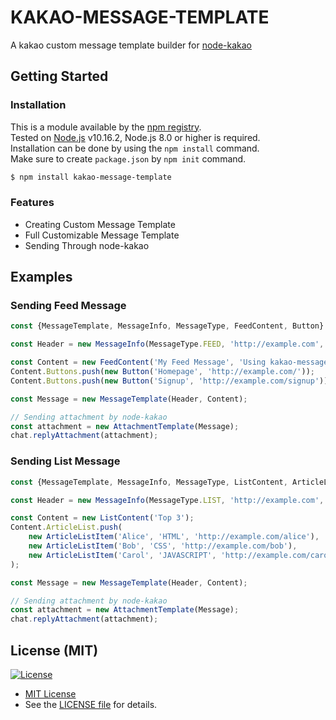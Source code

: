 # KAKAO-MESSAGE-TEMPLATE
A kakao custom message template builder for [node-kakao](https://github.com/storycraft/node-kakao)

## Getting Started

### Installation
This is a module available by the [npm registry](https://npmjs.com).  
Tested on [Node.js](https://nodejs.org/en/) v10.16.2, Node.js 8.0 or higher is required.  
Installation can be done by using the ```npm install``` command.  
Make sure to create ```package.json``` by ```npm init``` command.

```bash
$ npm install kakao-message-template
```

### Features
* Creating Custom Message Template
* Full Customizable Message Template
* Sending Through node-kakao

## Examples
### Sending Feed Message
```js
const {MessageTemplate, MessageInfo, MessageType, FeedContent, Button} = require('kakao-message-template');

const Header = new MessageInfo(MessageType.FEED, 'http://example.com', 'App Name', 'http://example.com/icon.png');

const Content = new FeedContent('My Feed Message', 'Using kakao-message-template', 'https://example.com/mypage');
Content.Buttons.push(new Button('Homepage', 'http://example.com/'));
Content.Buttons.push(new Button('Signup', 'http://example.com/signup'));

const Message = new MessageTemplate(Header, Content);

// Sending attachment by node-kakao
const attachment = new AttachmentTemplate(Message);
chat.replyAttachment(attachment);
```
### Sending List Message
```js
const {MessageTemplate, MessageInfo, MessageType, ListContent, ArticleListItem} = require('kakao-message-template');

const Header = new MessageInfo(MessageType.LIST, 'http://example.com', 'App Name', 'http://example.com/icon.png');

const Content = new ListContent('Top 3');
Content.ArticleList.push(
    new ArticleListItem('Alice', 'HTML', 'http://example.com/alice'),
    new ArticleListItem('Bob', 'CSS', 'http://example.com/bob'),
    new ArticleListItem('Carol', 'JAVASCRIPT', 'http://example.com/carol')
);

const Message = new MessageTemplate(Header, Content);

// Sending attachment by node-kakao
const attachment = new AttachmentTemplate(Message);
chat.replyAttachment(attachment);
```

## License (MIT)
[![License](http://img.shields.io/:license-mit-blue.svg?style=flat-square)](http://badges.mit-license.org)
* [MIT License](http://opensource.org/licenses/mit-license.php)
* See the [LICENSE file](https://github.com/delta-kor/kakao-message-template/blob/master/LICENSE) for details.